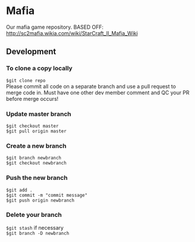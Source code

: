 # Mafia
Our mafia game repository.
BASED OFF: http://sc2mafia.wikia.com/wiki/StarCraft_II_Mafia_Wiki

## Development

### To clone a copy locally
`$git clone repo`  
Please commit all code on a separate branch and use a pull request to merge code in. Must have one other dev member comment and QC your PR before merge occurs!

### Update master branch
`$git checkout master`  
`$git pull origin master`

### Create a new branch
`$git branch newbranch`  
`$git checkout newbranch`

### Push the new branch
`$git add .`  
`$git commit -m "commit message"`  
`$git push origin newbranch`

### Delete your branch
`$git stash` if necessary  
`$git branch -D newbranch`
